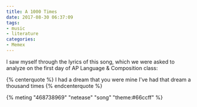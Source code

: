 ```yaml
---
title: A 1000 Times
date: 2017-08-30 06:37:09
tags:
- music
- literature
categories:
- Memex
---
```


I saw myself through the lyrics of this song, which we were asked to analyze on the first day of AP Language & Composition class:

{% centerquote %}
I had a dream that you were mine
I've had that dream a thousand times
{% endcenterquote %}

{% meting "468738969" "netease" "song" "theme:#66ccff" %}
